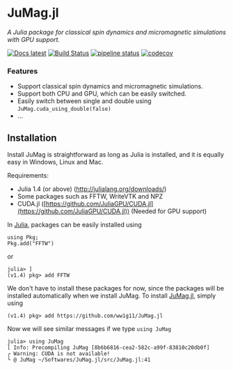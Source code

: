# JuMag.jl

_A Julia package for classical spin dynamics and micromagnetic simulations with GPU support._

[![Docs latest](https://img.shields.io/badge/docs-latest-blue.svg)](https://ww1g11.github.io/JuMagDocs.jl/latest/)
[![Build Status](https://travis-ci.org/ww1g11/JuMag.jl.svg?branch=master)](https://travis-ci.org/ww1g11/JuMag.jl)
[![pipeline status](https://gitlab.com/JuliaGPU/JuMag.jl/badges/master/pipeline.svg)](https://gitlab.com/JuliaGPU/JuMag.jl/commits/master)
[![codecov](https://codecov.io/gl/ww1g11/JuMag.jl/branch/master/graph/badge.svg)](https://codecov.io/gl/ww1g11/JuMag.jl)


### Features

- Support classical spin dynamics and micromagnetic simulations.
- Support both CPU and GPU, which can be easily switched.
- Easily switch between single and double using `JuMag.cuda_using_double(false)`
- ...

## Installation

Install JuMag is straightforward as long as  Julia is installed, and it is equally easy in Windows, Linux and Mac.  



Requirements:

- Julia 1.4 (or above) (<http://julialang.org/downloads/>)
- Some packages such as FFTW, WriteVTK and NPZ
- CUDA.jl ([https://github.com/JuliaGPU/CUDA.jl](https://github.com/JuliaGPU/CUDA.jl)) (Needed for GPU support)

In [Julia](http://julialang.org), packages can be easily installed using

```
using Pkg;
Pkg.add("FFTW")
```
or

```
julia> ]
(v1.4) pkg> add FFTW
```

We don't have to install these packages for now, since the packages will be installed automatically when we install JuMag.
To install [JuMag.jl](https://github.com/ww1g11/JuMag.jl), simply using

```
(v1.4) pkg> add https://github.com/ww1g11/JuMag.jl
```

Now we will see similar messages if we type `using JuMag`

```
julia> using JuMag
[ Info: Precompiling JuMag [8b6b6816-cea2-582c-a99f-83810c20db0f]
┌ Warning: CUDA is not available!
└ @ JuMag ~/Softwares/JuMag.jl/src/JuMag.jl:41
```
